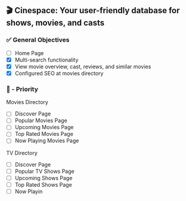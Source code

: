 ## 🎬 Cinespace: Your user-friendly database for shows, movies, and casts



### ✅ General Objectives

- [ ] Home Page
- [x] Multi-search functionality
- [x] View movie overview, cast, reviews, and similar movies
- [x] Configured SEO at movies directory

### 🚨 - Priority

Movies Directory

- [ ] Discover Page
- [ ] Popular Movies Page
- [ ] Upcoming Movies Page
- [ ] Top Rated Movies Page
- [ ] Now Playing Movies Page

TV Directory

- [ ] Discover Page
- [ ] Popular TV Shows Page
- [ ] Upcoming Shows Page
- [ ] Top Rated Shows Page
- [ ] Now Playin
